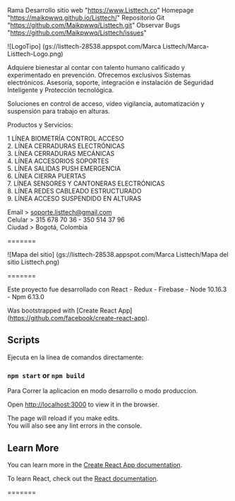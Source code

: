 Rama Desarrollo sitio web "https://www.Listtech.co"
Homepage "https://maikpwwq.github.io/Listtech/"
Repositorio Git "https://github.com/Maikpwwq/Listtech.git"
Observar Bugs "https://github.com/Maikpwwq/Listtech/issues"

![LogoTipo] (gs://listtech-28538.appspot.com/Marca Listtech/Marca-Listtech-Logo.png)

Adquiere bienestar al contar con talento humano calificado y 
experimentado en prevención. Ofrecemos exclusivos Sistemas 
electrónicos. Asesoría, soporte, integración e instalación de
Seguridad Inteligente y Protección tecnológica. 

Soluciones en control de acceso, vídeo vigilancia, 
automatización y suspensión para trabajo en alturas.

Productos y Servicios:

1   LÍNEA BIOMETRÍA CONTROL ACCESO <br>
2.	LÍNEA CERRADURAS ELECTRÓNICAS <br>
3.	LÍNEA CERRADURAS MECÁNICAS <br>
4.	LÍNEA ACCESORIOS SOPORTES <br>
5.	LÍNEA SALIDAS PUSH EMERGENCIA <br>
6.	LÍNEA CIERRA PUERTAS <br>
7.	LÍNEA SENSORES Y CANTONERAS ELECTRÓNICAS <br>
8.	LÍNEA REDES CABLEADO ESTRUCTURADO <br>
9.	LÍNEA ACCESO SUSPENDIDO EN ALTURAS <br>

Email   > soporte.listtech@gmail.com <br>
Celular > 315 678 70 36  -  350 514 37 96 <br>
Ciudad  > Bogotá, Colombia <br>

=======

![Mapa del sitio] (gs://listtech-28538.appspot.com/Marca Listtech/Mapa del sitio Listtech.png)

=======

Este proyecto fue desarrollado con React - Redux - Firebase - Node 10.16.3 - Npm 6.13.0

Was bootstrapped with [Create React App]
(https://github.com/facebook/create-react-app).

## Scripts

Ejecuta en la línea de comandos directamente:

### `npm start` or `npm build`

Para Correr la aplicacion en modo desarrollo o modo produccion.<br>

Open [http://localhost:3000](http://localhost:3000) to view it in the browser.

The page will reload if you make edits.<br>
You will also see any lint errors in the console.

## Learn More

You can learn more in the [Create React App documentation](https://facebook.github.io/create-react-app/docs/getting-started).

To learn React, check out the [React documentation](https://reactjs.org/).

=======